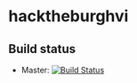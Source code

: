 # hacktheburghvi

## Build status
- Master: [![Build Status](https://travis-ci.com/dodo721/hacktheburghvi.svg?branch=master)](https://travis-ci.com/dodo721/hacktheburghvi)
